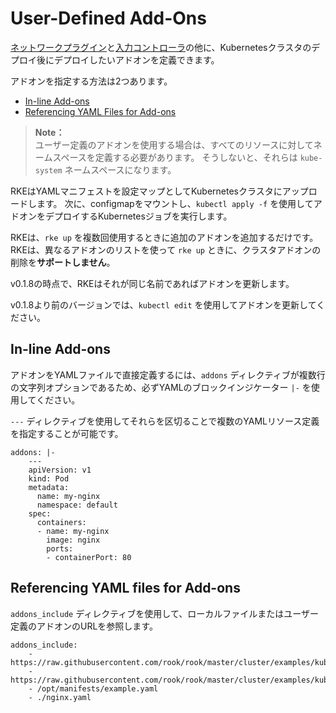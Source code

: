# User-Defined Add-Ons

[ネットワークプラグイン](0910networkplug-ins.md)と[入力コントローラ](0920ingresscontrollers.md)の他に、Kubernetesクラスタのデプロイ後にデプロイしたいアドオンを定義できます。

アドオンを指定する方法は2つあります。

- [In-line Add-ons](https://rancher.com/docs/rke/v0.1.x/en/config-options/add-ons/user-defined-add-ons/#in-line-add-ons)
- [Referencing YAML Files for Add-ons](https://rancher.com/docs/rke/v0.1.x/en/config-options/add-ons/user-defined-add-ons/#referencing-yaml-files-for-add-ons)

> **Note：**  
> ユーザー定義のアドオンを使用する場合は、すべてのリソースに対してネームスペースを定義する必要があります。
> そうしないと、それらは `kube-system` ネームスペースになります。

RKEはYAMLマニフェストを設定マップとしてKubernetesクラスタにアップロードします。 次に、configmapをマウントし、`kubectl apply -f` を使用してアドオンをデプロイするKubernetesジョブを実行します。

RKEは、`rke up` を複数回使用するときに追加のアドオンを追加するだけです。
RKEは、異なるアドオンのリストを使って `rke up` ときに、クラスタアドオンの削除を**サポートしません**。

v0.1.8の時点で、RKEはそれが同じ名前であればアドオンを更新します。

v0.1.8より前のバージョンでは、`kubectl edit` を使用してアドオンを更新してください。

## In-line Add-ons

アドオンをYAMLファイルで直接定義するには、`addons` ディレクティブが複数行の文字列オプションであるため、必ずYAMLのブロックインジケーター `|-` を使用してください。

`---` ディレクティブを使用してそれらを区切ることで複数のYAMLリソース定義を指定することが可能です。

```
addons: |-
    ---
    apiVersion: v1
    kind: Pod
    metadata:
      name: my-nginx
      namespace: default
    spec:
      containers:
      - name: my-nginx
        image: nginx
        ports:
        - containerPort: 80
```

## Referencing YAML files for Add-ons

`addons_include` ディレクティブを使用して、ローカルファイルまたはユーザー定義のアドオンのURLを参照します。

```
addons_include:
    - https://raw.githubusercontent.com/rook/rook/master/cluster/examples/kubernetes/ceph/operator.yaml
    - https://raw.githubusercontent.com/rook/rook/master/cluster/examples/kubernetes/ceph/cluster.yaml
    - /opt/manifests/example.yaml
    - ./nginx.yaml
```

